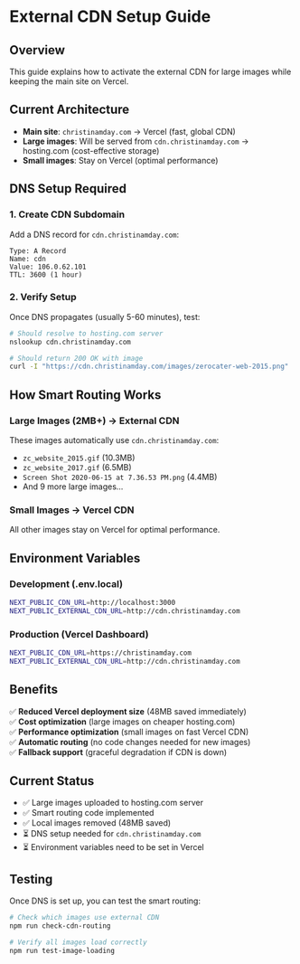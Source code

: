 # External CDN Setup Guide

## Overview
This guide explains how to activate the external CDN for large images while keeping the main site on Vercel.

## Current Architecture
- **Main site**: `christinamday.com` → Vercel (fast, global CDN)
- **Large images**: Will be served from `cdn.christinamday.com` → hosting.com (cost-effective storage)
- **Small images**: Stay on Vercel (optimal performance)

## DNS Setup Required

### 1. Create CDN Subdomain
Add a DNS record for `cdn.christinamday.com`:

```
Type: A Record
Name: cdn
Value: 106.0.62.101
TTL: 3600 (1 hour)
```

### 2. Verify Setup
Once DNS propagates (usually 5-60 minutes), test:

```bash
# Should resolve to hosting.com server
nslookup cdn.christinamday.com

# Should return 200 OK with image
curl -I "https://cdn.christinamday.com/images/zerocater-web-2015.png"
```

## How Smart Routing Works

### Large Images (2MB+) → External CDN
These images automatically use `cdn.christinamday.com`:
- `zc_website_2015.gif` (10.3MB)
- `zc_website_2017.gif` (6.5MB)
- `Screen Shot 2020-06-15 at 7.36.53 PM.png` (4.4MB)
- And 9 more large images...

### Small Images → Vercel CDN
All other images stay on Vercel for optimal performance.

## Environment Variables

### Development (.env.local)
```bash
NEXT_PUBLIC_CDN_URL=http://localhost:3000
NEXT_PUBLIC_EXTERNAL_CDN_URL=http://cdn.christinamday.com
```

### Production (Vercel Dashboard)
```bash
NEXT_PUBLIC_CDN_URL=https://christinamday.com
NEXT_PUBLIC_EXTERNAL_CDN_URL=http://cdn.christinamday.com
```

## Benefits

✅ **Reduced Vercel deployment size** (48MB saved immediately)  
✅ **Cost optimization** (large images on cheaper hosting.com)  
✅ **Performance optimization** (small images on fast Vercel CDN)  
✅ **Automatic routing** (no code changes needed for new images)  
✅ **Fallback support** (graceful degradation if CDN is down)  

## Current Status

- ✅ Large images uploaded to hosting.com server
- ✅ Smart routing code implemented
- ✅ Local images removed (48MB saved)
- ⏳ DNS setup needed for `cdn.christinamday.com`
- ⏳ Environment variables need to be set in Vercel

## Testing

Once DNS is set up, you can test the smart routing:

```bash
# Check which images use external CDN
npm run check-cdn-routing

# Verify all images load correctly
npm run test-image-loading
``` 
